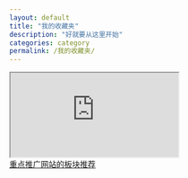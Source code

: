 ```yaml
---
layout: default
title: "我的收藏夹"
description: "好就要从这里开始"
categories: category
permalink: /我的收藏夹/
--- 
```


<div class="to-left">
<a href="http://i-org.ga/我的收藏夹/"></a>
</div>

<div class="to-right">
<a href="http://jobinson99.ga/我的收藏夹/"></a>
</div>

<iframe class="hao123" src="http://www.hao123.com"></iframe>

<div class="to-hot">
<a href="http://i-org.ga/我的收藏夹/">重点推广网站的板块推荐</a>
</div>